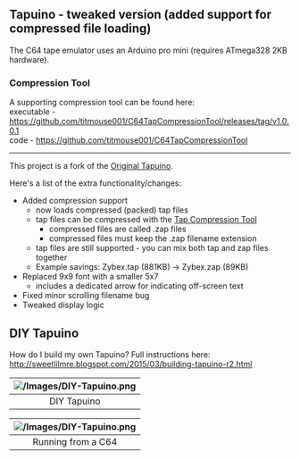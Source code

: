 ## Tapuino - tweaked version (added support for compressed file loading)

The C64 tape emulator uses an Arduino pro mini (requires ATmega328 2KB hardware).

### Compression Tool
A supporting compression tool can be found here:  
executable - https://github.com/titmouse001/C64TapCompressionTool/releases/tag/v1.0.0.1  
code - https://github.com/titmouse001/C64TapCompressionTool  

----
This project is a fork of the [Original Tapuino].

Here's a list of the extra functionality/changes:
- Added compression support
  - now loads compressed (packed) tap files
  - tap files can be compressed with the [Tap Compression Tool]
    - compressed files are called .zap files
    - compressed files must keep the .zap filename extension
  - tap files are still supported - you can mix both tap and zap files together
  - Example savings: Zybex.tap (881KB) -> Zybex.zap (89KB)
- Replaced 9x9 font with a smaller 5x7
  - includes a dedicated arrow for indicating off-screen text
- Fixed minor scrolling filename bug
- Tweaked display logic

## DIY Tapuino

How do I build my own Tapuino?  Full instructions here: http://sweetlilmre.blogspot.com/2015/03/building-tapuino-r2.html

| ![/Images/DIY-Tapuino.png](/Images/DIY-Tapuino.png) | 
|:--:| 
| DIY Tapuino |

| ![/Images/DIY-Tapuino.png](/Images/DIY-Tapuino-Running.png) | 
|:--:| 
| Running from a C64 |
 
[Original Tapuino]:https://github.com/sweetlilmre/tapuino
[Tap Compression Tool]:https://github.com/titmouse001/Tapuino-C64TapPackerTool
